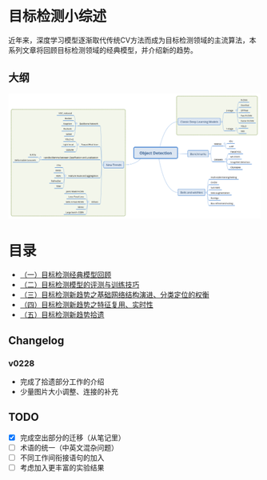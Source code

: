 # 目标检测小综述

近年来，深度学习模型逐渐取代传统CV方法而成为目标检测领域的主流算法，本系列文章将回顾目标检测领域的经典模型，并介绍新的趋势。

## 大纲

![overview](img/overview.png)

# 目录

- [（一）目标检测经典模型回顾](classic/README.md)
- [（二）目标检测模型的评测与训练技巧](evaluation_tricks/README.md)
- [（三）目标检测新趋势之基础网络结构演进、分类定位的权衡](backbone/README.md)
- [（四）目标检测新趋势之特征复用、实时性](feature/README.md)
- [（五）目标检测新趋势拾遗](other/README.md)

## Changelog

### v0228

- 完成了拾遗部分工作的介绍
- 少量图片大小调整、连接的补充

## TODO

- [x] 完成空出部分的迁移（从笔记里）
- [ ] 术语的统一（中英文混杂问题）
- [ ] 不同工作间衔接语句的加入
- [ ] 考虑加入更丰富的实验结果
